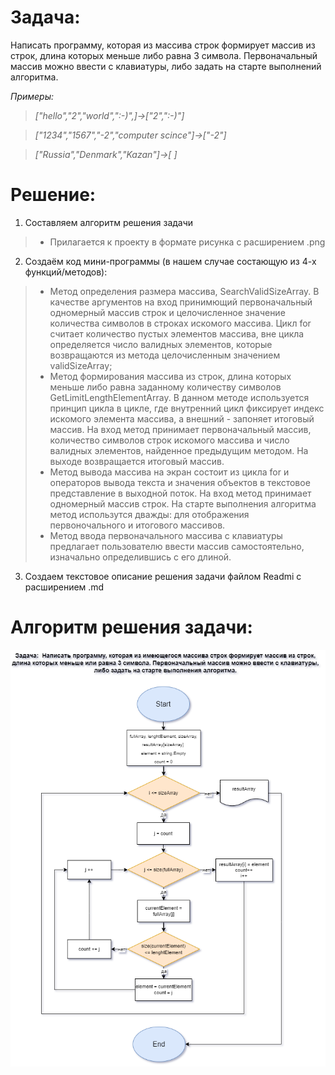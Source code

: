 # Задача:

Написать программу, которая из массива строк формирует массив из строк, длина которых меньше либо равна 3 символа. Первоначальный массив можно ввести с клавиатуры, либо задать на старте выполнений алгоритма.

_Примеры:_

> _["hello","2","world",":-)",]->["2",":-)"]_

> _["1234","1567","-2","computer scince"]->["-2"]_

> _["Russia","Denmark","Kazan"]->[ ]_


# Решение:
1. Составляем алгоритм решения задачи 
> * Прилагается к проекту в формате рисунка с расширением .png
2. Создаём код мини-программы (в нашем случае состающую из 4-х функций/методов):
> * Метод определения размера массива, SearchValidSizeArray. В качестве аргументов на вход принимющий первоначальный одномерный массив строк и целочисленное значение количества символов в строках искомого массива. Цикл for считает количество пустых элементов массива, вне цикла определяется число валидных элементов, которые возвращаются из метода целочисленным значением validSizeArray;
> * Метод формирования массива из строк, длина которых меньше либо равна заданному количеству символов GetLimitLengthElementArray. В данном методе используется принцип цикла в цикле, где внутренний цикл фиксирует индекс искомого элемента массива, а внешний - запоняет итоговый массив. На вход метод принимает первоначальный массив, количество символов строк искомого массива и число валидных элементов, найденное предыдущим методом. На выходе возвращается итоговый массив.
> * Метод вывода массива на экран состоит из цикла for и операторов вывода текста и значения объектов в текстовое представление в выходной поток. На вход метод принимает одномерный массив строк. На старте выполнения алгоритма метод использутся дважды: для отображения первоночального и итогового массивов.
> * Метод ввода первоначального массива с клавиатуры предлагает пользователю ввести массив самостоятельно, изначально определившись с его длиной.
3. Создаем текстовое описание решения задачи файлом Readmi c расширением .md

# Алгоритм решения задачи:

![Алгоритм](Алгоритм_решения.png)
